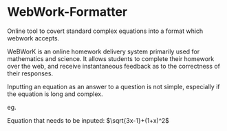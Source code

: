# WebWork-Formatter
Online tool to covert standard complex equations into a format which webwork accepts.

WeBWorK is an online homework delivery system primarily used for mathematics and science. It allows students to complete their homework over the web, and receive instantaneous feedback as to the correctness of their responses. 

Inputting an equation as an answer to a question is not simple, especially if the equation is long and complex. 

eg.

Equation that needs to be inputed: $\sqrt{3x-1}+(1+x)^2$

